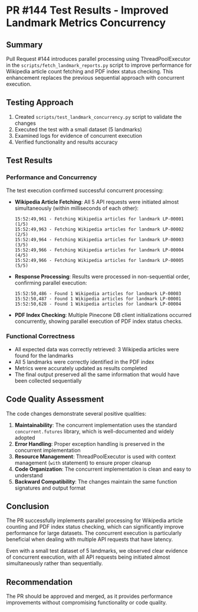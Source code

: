 # PR #144 Test Results - Improved Landmark Metrics Concurrency

## Summary

Pull Request #144 introduces parallel processing using ThreadPoolExecutor in the `scripts/fetch_landmark_reports.py` script to improve performance for Wikipedia article count fetching and PDF index status checking. This enhancement replaces the previous sequential approach with concurrent execution.

## Testing Approach

1. Created `scripts/test_landmark_concurrency.py` script to validate the changes
1. Executed the test with a small dataset (5 landmarks)
1. Examined logs for evidence of concurrent execution
1. Verified functionality and results accuracy

## Test Results

### Performance and Concurrency

The test execution confirmed successful concurrent processing:

- **Wikipedia Article Fetching**: All 5 API requests were initiated almost simultaneously (within milliseconds of each other):

  ```
  15:52:49,961 - Fetching Wikipedia articles for landmark LP-00001 (1/5)
  15:52:49,963 - Fetching Wikipedia articles for landmark LP-00002 (2/5)
  15:52:49,964 - Fetching Wikipedia articles for landmark LP-00003 (3/5)
  15:52:49,966 - Fetching Wikipedia articles for landmark LP-00004 (4/5)
  15:52:49,966 - Fetching Wikipedia articles for landmark LP-00005 (5/5)
  ```

- **Response Processing**: Results were processed in non-sequential order, confirming parallel execution:

  ```
  15:52:50,486 - Found 1 Wikipedia articles for landmark LP-00003
  15:52:50,487 - Found 1 Wikipedia articles for landmark LP-00001
  15:52:50,628 - Found 1 Wikipedia articles for landmark LP-00004
  ```

- **PDF Index Checking**: Multiple Pinecone DB client initializations occurred concurrently, showing parallel execution of PDF index status checks.

### Functional Correctness

- All expected data was correctly retrieved: 3 Wikipedia articles were found for the landmarks
- All 5 landmarks were correctly identified in the PDF index
- Metrics were accurately updated as results completed
- The final output preserved all the same information that would have been collected sequentially

## Code Quality Assessment

The code changes demonstrate several positive qualities:

1. **Maintainability**: The concurrent implementation uses the standard `concurrent.futures` library, which is well-documented and widely adopted
1. **Error Handling**: Proper exception handling is preserved in the concurrent implementation
1. **Resource Management**: ThreadPoolExecutor is used with context management (`with` statement) to ensure proper cleanup
1. **Code Organization**: The concurrent implementation is clean and easy to understand
1. **Backward Compatibility**: The changes maintain the same function signatures and output format

## Conclusion

The PR successfully implements parallel processing for Wikipedia article counting and PDF index status checking, which can significantly improve performance for large datasets. The concurrent execution is particularly beneficial when dealing with multiple API requests that have latency.

Even with a small test dataset of 5 landmarks, we observed clear evidence of concurrent execution, with all API requests being initiated almost simultaneously rather than sequentially.

## Recommendation

The PR should be approved and merged, as it provides performance improvements without compromising functionality or code quality.
